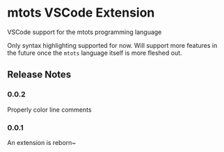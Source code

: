 # mtots VSCode Extension

VSCode support for the mtots programming language

Only syntax highlighting supported for now.
Will support more features in the future once the `mtots`
language itself is more fleshed out.

## Release Notes

### 0.0.2

Properly color line comments

### 0.0.1

An extension is reborn~
